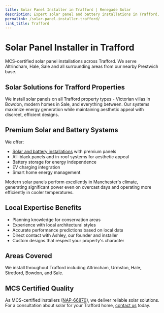 ```yaml
---
title: Solar Panel Installer in Trafford | Renegade Solar
description: Expert solar panel and battery installations in Trafford. MCS certified specialists serving Altrincham, Hale, Sale and across Trafford.
permalink: /solar-panel-installer-trafford/
link_title: Trafford
---
```


# Solar Panel Installer in Trafford

MCS-certified solar panel installations across Trafford. We serve Altrincham, Hale, Sale and all surrounding areas from our nearby Prestwich base.

## Solar Solutions for Trafford Properties

We install solar panels on all Trafford property types - Victorian villas in Bowdon, modern homes in Sale, and everything between. Our systems maximize energy generation while maintaining aesthetic appeal with discreet, efficient designs.

## Premium Solar and Battery Systems

We offer:
- [Solar and battery installations](/services/solar-and-battery-installations/) with premium panels
- All-black panels and in-roof systems for aesthetic appeal
- Battery storage for energy independence
- EV charging integration
- Smart home energy management

Modern solar panels perform excellently in Manchester's climate, generating significant power even on overcast days and operating more efficiently in cooler temperatures.

## Local Expertise Benefits

- Planning knowledge for conservation areas
- Experience with local architectural styles
- Accurate performance predictions based on local data
- Direct contact with Ashley, our founder and installer
- Custom designs that respect your property's character

## Areas Covered

We install throughout Trafford including Altrincham, Urmston, Hale, Stretford, Bowdon, and Sale.

## MCS Certified Quality

As MCS-certified installers ([NAP-66870](https://mcscertified.com/find-an-installer/)), we deliver reliable solar solutions. For a consultation about solar for your Trafford home, [contact us](/contact/) today.